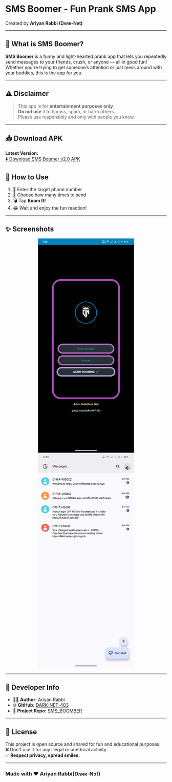 # SMS Boomer - Fun Prank SMS App  
Created by **Ariyan Rabbi (Dʌʀĸ-Nɘt)**

---

## 🚀 What is SMS Boomer?

**SMS Boomer** is a funny and light-hearted prank app that lets you repeatedly send messages to your friends, crush, or anyone — all in good fun!  
Whether you're trying to get someone’s attention or just mess around with your buddies, this is the app for you.  

---

## ⚠️ Disclaimer

> This app is for **entertainment purposes only**.  
> **Do not use** it to harass, spam, or harm others.  
> Please use responsibly and only with people you know.

---

## 📥 Download APK

**Latest Version:**  
[⬇️ Download SMS Boomer v2.0 APK](https://github.com/DARK-NET-403/SMS_BOOMBER/releases/download/SMS_BOOMBER/SMS.BOMBER_2.0.apk)

## 🧠 How to Use

1. 📱 Enter the target phone number  
2. 🔢 Choose how many times to send  
3. 💣 Tap **Boom It!**  
4. 😂 Wait and enjoy the fun reaction!

---

## ✨ Screenshots

<div align="center">
  <img src="https://github.com/DARK-NET-403/SMS_BOOMBER/blob/main/Screenshot_20250511_095657.jpg?raw=true" width="300"/>
  <img src="https://github.com/DARK-NET-403/SMS_BOOMBER/blob/main/Screenshot_20250511_100655.jpg?raw=true" width="300"/>
</div>

---

## 👤 Developer Info

- 🧑‍💻 **Author:** Ariyan Rabbi  
- 🌐 **GitHub:** [DARK-NET-403](https://github.com/DARK-NET-403)  
- 📁 **Project Repo:** [SMS_BOOMBER](https://github.com/DARK-NET-403/SMS_BOOMBER)

---

## 📄 License

This project is open source and shared for fun and educational purposes.  
❌ Don't use it for any illegal or unethical activity.  
✅ **Respect privacy, spread smiles.**

---

### Made with ❤️ Ariyan Rabbi(Dʌʀĸ-Nɘt)
